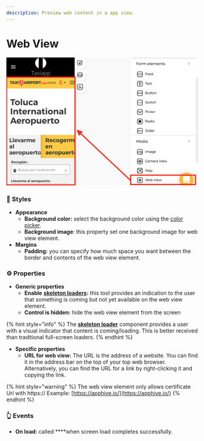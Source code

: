 ```yaml
---
description: Preview web content in a app view.
---
```


# Web View



![](../../../.gitbook/assets/captura-de-pantalla-2020-02-12-a-la-s-12.16.51.png)

### 🎨 Styles 

* **Appearance**
  * **Background color:** select the background color using the [color picker](../../estilos/color-picker.md).
  * **Background image**: this property set one background image for web view element.  
* **Margins**
  * **Padding:** you can specify how much space you want between the border and contents of the web view element.

### ⚙ Properties

* **Generic properties**
  * **Enable** [**skeleton loaders**](../../estilos/skeleton-loader.md)**:** this tool provides an indication to the user that something is coming but not yet available on the web view element.
  * **Control is hidden:** hide the web view element from the screen

{% hint style="info" %}
The [**skeleton loader**](../../estilos/skeleton-loader.md) component provides a user with a visual indicator that content is coming/loading. This is better received than traditional full-screen loaders.
{% endhint %}

* **Specific properties**
  * **URL for web view:** The URL is the address of a website. You can find it in the address bar on the top of your top web browser. Alternatively, you can find the URL for a link by right-clicking it and copying the link. 

{% hint style="warning" %}
The web view element only allows certificate Url with https:// Example: [https://apphive.io/](https://apphive.io/) 
{% endhint %}

### 👆 Events

* **On load:** called ****when screen load completes successfully.

